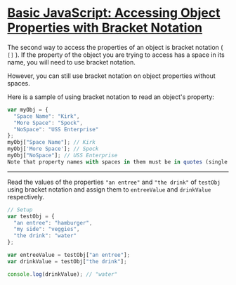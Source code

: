 # [Basic JavaScript: Accessing Object Properties with Bracket Notation](https://learn.freecodecamp.org/javascript-algorithms-and-data-structures/basic-javascript/accessing-object-properties-with-bracket-notation)

The second way to access the properties of an object is bracket notation ( `[]` ). If the property of the object you are trying to access has a space in its name, you will need to use bracket notation.

However, you can still use bracket notation on object properties without spaces.

Here is a sample of using bracket notation to read an object's property:

```js
var myObj = {
  "Space Name": "Kirk",
  "More Space": "Spock",
  "NoSpace": "USS Enterprise"
};
myObj["Space Name"]; // Kirk
myObj['More Space']; // Spock
myObj["NoSpace"]; // USS Enterprise
Note that property names with spaces in them must be in quotes (single or double).
```

---

Read the values of the properties `"an entree"` and `"the drink"` of `testObj` using bracket notation and assign them to `entreeValue` and `drinkValue` respectively.

```js
// Setup
var testObj = {
  "an entree": "hamburger",
  "my side": "veggies",
  "the drink": "water"
};

var entreeValue = testObj["an entree"];
var drinkValue = testObj["the drink"];

console.log(drinkValue); // "water"
```